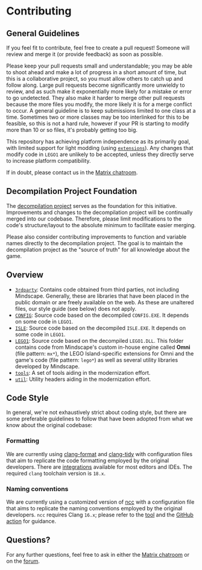 # Contributing

## General Guidelines

If you feel fit to contribute, feel free to create a pull request! Someone will review and merge it (or provide feedback) as soon as possible.

Please keep your pull requests small and understandable; you may be able to shoot ahead and make a lot of progress in a short amount of time, but this is a collaborative project, so you must allow others to catch up and follow along. Large pull requests become significantly more unwieldy to review, and as such make it exponentially more likely for a mistake or error to go undetected. They also make it harder to merge other pull requests because the more files you modify, the more likely it is for a merge conflict to occur. A general guideline is to keep submissions limited to one class at a time. Sometimes two or more classes may be too interlinked for this to be feasible, so this is not a hard rule, however if your PR is starting to modify more than 10 or so files, it's probably getting too big.

This repository has achieving platform independence as its primarily goal, with limited support for light modding (using [`extensions`](/extensions)). Any changes that modify code in `LEGO1` are unlikely to be accepted, unless they directly serve to increase platform compatibility.

If in doubt, please contact us in the [Matrix chatroom](https://matrix.to/#/#isledecomp:matrix.org).

## Decompilation Project Foundation

The [decompilation project](https://github.com/isledecomp/isle) serves as the foundation for this initiative. Improvements and changes to the decompilation project will be continually merged into our codebase. Therefore, please limit modifications to the code's structure/layout to the absolute minimum to facilitate easier merging.

Please also consider contributing improvements to function and variable names directly to the decompilation project. The goal is to maintain the decompilation project as the "source of truth" for all knowledge about the game.

## Overview

* [`3rdparty`](/3rdparty): Contains code obtained from third parties, not including Mindscape. Generally, these are libraries that have been placed in the public domain or are freely available on the web. As these are unaltered files, our style guide (see below) does not apply.
* [`CONFIG`](/CONFIG): Source code based on the decompiled `CONFIG.EXE`. It depends on some code in `LEGO1`.
* [`ISLE`](/ISLE): Source code based on the decompiled `ISLE.EXE`. It depends on some code in `LEGO1`.
* [`LEGO1`](/LEGO1): Source code based on the decompiled `LEGO1.DLL`. This folder contains code from Mindscape's custom in-house engine called **Omni** (file pattern: `mx*`), the LEGO Island-specific extensions for Omni and the game's code (file pattern: `lego*`) as well as several utility libraries developed by Mindscape.
* [`tools`](/tools): A set of tools aiding in the modernization effort.
* [`util`](/util): Utility headers aiding in the modernization effort.

## Code Style

In general, we're not exhaustively strict about coding style, but there are some preferable guidelines to follow that have been adopted from what we know about the original codebase:

### Formatting

We are currently using [clang-format](https://clang.llvm.org/docs/ClangFormat.html) and [clang-tidy](https://clang.llvm.org/extra/clang-tidy/) with configuration files that aim to replicate the code formatting employed by the original developers. There are [integrations](https://clang.llvm.org/docs/ClangFormat.html#vim-integration) available for most editors and IDEs. The required `clang` toolchain version is `18.x`.

### Naming conventions

We are currently using a customized version of [ncc](https://github.com/nithinn/ncc) with a configuration file that aims to replicate the naming conventions employed by the original developers. `ncc` requires Clang `16.x`; please refer to the [tool](/tools/ncc) and the [GitHub action](/.github/workflows/naming.yml) for guidance.

## Questions?

For any further questions, feel free to ask in either the [Matrix chatroom](https://matrix.to/#/#isledecomp:matrix.org) or on the [forum](https://forum.mattkc.com/viewforum.php?f=1).
